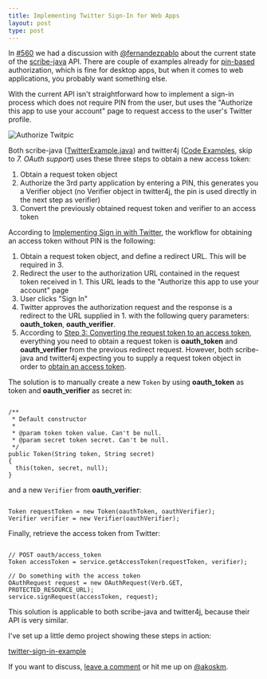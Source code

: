 ```yaml
---
title: Implementing Twitter Sign-In for Web Apps
layout: post
type: post
---
```

In [#560](https://github.com/fernandezpablo85/scribe-java/issues/560) we had a discussion with [@fernandezpablo][3] about the current state of the [scribe-java][4] API. There are couple of examples already for [pin-based](https://dev.twitter.com/oauth/pin-based) authorization, which is fine for desktop apps, but when it comes to web applications, you probably want something else.

With the current API isn't straightforward how to implement a sign-in process which does not require PIN from the user, but uses the "Authorize this app to use your account" page to request access to the user's Twitter profile.

![Authorize Twitpic](https://si0.twimg.com/help/1343078567_71751)

Both scribe-java ([TwitterExample.java][1]) and twitter4j ([Code Examples][2], skip to _7. OAuth support_) uses these three steps to obtain a new access token:

1. Obtain a request token object
2. Authorize the 3rd party application by entering a PIN, this generates you a Verifier object (no Verifier object in twitter4j, the pin is used directly in the next step as verifier)
3. Convert the  previously obtained request token and verifier to an access token

According to [Implementing Sign in with Twitter][5], the workflow for obtaining an access token without PIN is the following:

1. Obtain a request token object, and define a redirect URL. This will be required in 3.
2. Redirect the user to the authorization URL contained in the request token received in 1. This URL leads to the "Authorize this app to use your account" page
3. User clicks "Sign In"
3. Twitter approves the authorization request and the response is a redirect to the URL supplied in 1. with the following query parameters: **oauth_token**, **oauth_verifier**.
4. According to [Step 3: Converting the request token to an access token][5], everything you need to obtain a request token is **oauth_token** and **oauth_verifier** from the previous redirect request. However, both scribe-java and twitter4j expecting you to supply a request token object in order to [obtain an access token](https://github.com/fernandezpablo85/scribe-java/blob/master/src/test/java/org/scribe/examples/TwitterExample.java#L50).

The solution is to manually create a new `Token` by using **oauth_token** as token and **oauth_verifier** as secret in:

<pre><code class="hljs java">
/**
 * Default constructor
 *
 * @param token token value. Can't be null.
 * @param secret token secret. Can't be null.
 */
public Token(String token, String secret)
{
  this(token, secret, null);
}
</code></pre>

and a new `Verifier` from **oauth_verifier**:

<pre><code class="hljs java">
Token requestToken = new Token(oauthToken, oauthVerifier);
Verifier verifier = new Verifier(oauthVerifier);
</code></pre>

Finally, retrieve the access token from Twitter:
<pre><code class="hljs java">
// POST oauth/access_token
Token accessToken = service.getAccessToken(requestToken, verifier);

// Do something with the access token
OAuthRequest request = new OAuthRequest(Verb.GET, PROTECTED_RESOURCE_URL);
service.signRequest(accessToken, request);
</code></pre>

This solution is applicable to both scribe-java and twitter4j, because their API is very similar.

I've set up a little demo project showing these steps in action:

[twitter-sign-in-example](https://github.com/akoskm/twitter-sign-in-example)

If you want to discuss, [leave a comment][6] or hit me up on [@akoskm](https://twitter.com/akoskm).

[1]: https://github.com/fernandezpablo85/scribe-java/blob/master/src/test/java/org/scribe/examples/TwitterExample.java
[2]: http://twitter4j.org/en/code-examples.html
[3]: https://twitter.com/fernandezpablo
[4]: https://github.com/fernandezpablo85/scribe-java
[5]: https://dev.twitter.com/web/sign-in/implementing
[6]: /2015/07/31/twitter-sign-in-for-web-apps.html#comments
